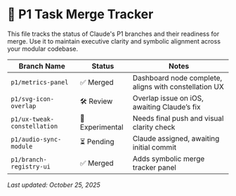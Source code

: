 # 🧩 P1 Task Merge Tracker

This file tracks the status of Claude's P1 branches and their readiness for merge. Use it to maintain executive clarity and symbolic alignment across your modular codebase.

| Branch Name               | Status   | Notes                                                  |
|--------------------------|----------|--------------------------------------------------------|
| `p1/metrics-panel`       | ✅ Merged | Dashboard node complete, aligns with constellation UX |
| `p1/svg-icon-overlap`    | 🛠️ Review | Overlap issue on iOS, awaiting Claude’s fix           |
| `p1/ux-tweak-constellation` | 🧪 Experimental | Needs final push and visual clarity check             |
| `p1/audio-sync-module`   | ⏳ Pending | Claude assigned, awaiting initial commit              |
| `p1/branch-registry-ui`  | ✅ Merged | Adds symbolic merge tracker panel                     |

_Last updated: October 25, 2025_
